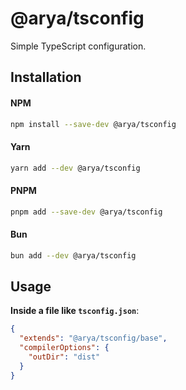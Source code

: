 # @arya/tsconfig

Simple TypeScript configuration.

## Installation

#### NPM

```bash
npm install --save-dev @arya/tsconfig
```

#### Yarn

```bash
yarn add --dev @arya/tsconfig
```

#### PNPM

```bash
pnpm add --save-dev @arya/tsconfig
```

#### Bun

```bash
bun add --dev @arya/tsconfig
```

## Usage

**Inside a file like `tsconfig.json`**:

```json
{
  "extends": "@arya/tsconfig/base",
  "compilerOptions": {
    "outDir": "dist"
  }
}
```
